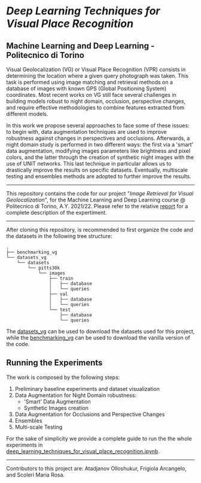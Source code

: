 # ***Deep Learning Techniques for Visual Place Recognition***
## **Machine Learning and Deep Learning - Politecnico di Torino**

Visual Geolocalization (VG) or Visual Place Recognition (VPR) consists in determining the location where a given query photograph was taken. This task is performed using image matching and retrieval methods on a database of images with known GPS (Global Positioning System) coordinates.
Most recent works on VG still face several challenges in building models robust to night domain, occlusion, perspective changes, and require effective methodologies to combine features extracted from different models.

In this work we propose several approaches to face some of these issues: to begin with, data augmentation techniques are used to improve robustness against changes in perspectives and occlusions. Afterwards, a night domain study is performed in two different ways: the first via a 'smart' data augmentation, modifying images parameters like brightness and pixel colors, and the latter through the creation of synthetic
night images with the use of UNIT networks. This last technique in particular allows us to drastically improve the results on specific datasets. Eventually, multiscale testing and ensembles methods are adopted to further improve the results.

---

This repository contains the code for our project "*Image Retrieval for Visual Geolocalization*", for the Machine Learning and Deep Learning course @ Politecnico di Torino, A.Y. 2021/22. Please refer to the relative [report](https://github.com/arcangeloC-137/deep_learning_techniques_for_visual_place_recognition/blob/e3d87f3affe5ac569dafc9b720d79990d85e0e47/report/Project2_Group1_Report.pdf) for a complete description of the expertiment.

---

After cloning this repository, is recommended to first organize the code and the datasets in the following tree structure:

```
.
├── benchmarking_vg
└── datasets_vg
    └── datasets
        └── pitts30k
            └── images
                ├── train
                │   ├── database
                │   └── queries
                ├── val
                │   ├── database
                │   └── queries
                └── test
                    ├── database
                    └── queries
```
The [datasets_vg](https://github.com/gmberton/datasets_vg) can be used to download the datasets used for this project, while the [benchmarking_vg](https://github.com/gmberton/deep-visual-geo-localization-benchmark) can be used to download the vanilla version of the code.

## Running the Experiments
The work is composed by the following steps:
1. Preliminary baseline experiments and dataset visualization
2. Data Augmentation for Night Domain robustness:
   - 'Smart' Data Augmentation
   - Synthetic Images creation
3. Data Augmentation for Occlusions and Perspective Changes
4. Ensembles
5. Multi-scale Testing

For the sake of simplicity we provide a complete guide to run the the whole experiments in [deep_learning_techniques_for_visual_place_recognition.ipynb](https://github.com/arcangeloC-137/deep_learning_techniques_for_visual_place_recognition/blob/e3d87f3affe5ac569dafc9b720d79990d85e0e47/jupyter_notebook_guide/deep_learning_techniques_for_visual_place_recognition.ipynb).

---
Contributors to this project are: Atadjanov Olloshukur, Frigiola Arcangelo, and Scoleri Maria Rosa.

